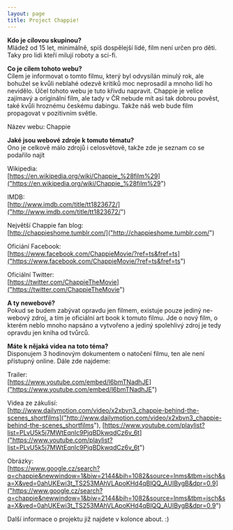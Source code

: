 ```yaml
---
layout: page
title: Project Chappie!
---
```


**Kdo je cílovou skupinou?**  
Mládež od 15 let, minimálně, spíš dospělejší lidé, film není určen pro děti. Taky pro lidi kteří milují roboty a sci-fi.
 
**Co je cílem tohoto webu?**  
Cílem je informovat o tomto filmu, který byl odvysílán minulý rok, ale bohužel se kvůli neblahé odezvě kritiků moc neprosadil a mnoho lidí ho nevidělo. Účel tohoto webu je tuto křivdu napravit. Chappie je velice zajímavý a originální film, ale tady v ČR nebude mít asi tak dobrou pověst, také kvůli hroznému českému dabingu. Takže náš web bude film propagovat v pozitivním světle. 
  
Název webu: Chappie  
  
**Jaké jsou webové zdroje k tomuto tématu?**  
Ono je celkově málo zdrojů i celosvětově, takže zde je seznam co se podařilo najít

 Wikipedia:  
[https://en.wikipedia.org/wiki/Chappie_%28film%29]("https://en.wikipedia.org/wiki/Chappie_%28film%29")

 IMDB:   
[http://www.imdb.com/title/tt1823672/]("http://www.imdb.com/title/tt1823672/")

 Největší Chappie fan blog:  
[http://chappieshome.tumblr.com/]("http://chappieshome.tumblr.com/")

 Oficiání Facebook:  
[https://www.facebook.com/ChappieMovie/?ref=ts&fref=ts]("https://www.facebook.com/ChappieMovie/?ref=ts&fref=ts")

 Oficiální Twitter:  
 [https://twitter.com/ChappieTheMovie]("https://twitter.com/ChappieTheMovie")
  
**A ty newebové?**  
Pokud se budem zabývat opravdu jen filmem, existuje pouze jediný ne-webový zdroj, a tím je oficiální art book k tomuto filmu. Jde o nový film, o kterém neblo mnoho napsáno a vytvořeno a jediný spolehlivý zdroj je tedy opravdu jen kniha od tvůrců. 
 
**Máte k nějaká videa na toto téma?**  
Disponujem 3 hodinovým dokumentem o natočení filmu, ten ale není přístupný online. Dále zde najdeme:

Trailer:  
[https://www.youtube.com/embed/l6bmTNadhJE]("https://www.youtube.com/embed/l6bmTNadhJE")

Videa ze zákulisí:  
[http://www.dailymotion.com/video/x2xbvn3_chappie-behind-the-scenes_shortfilms]("http://www.dailymotion.com/video/x2xbvn3_chappie-behind-the-scenes_shortfilms"), 
[https://www.youtube.com/playlist?list=PLvU5k5j7MWtEqnIc9PjqBDkwqdCz6v_6t]("https://www.youtube.com/playlist?list=PLvU5k5j7MWtEqnIc9PjqBDkwqdCz6v_6t")

Obrázky:  
[https://www.google.cz/search?q=chappie&newwindow=1&biw=2144&bih=1082&source=lnms&tbm=isch&sa=X&ved=0ahUKEwi3t_TS253MAhVLApoKHd4qBlQQ_AUIBygB&dpr=0.9]("https://www.google.cz/search?q=chappie&newwindow=1&biw=2144&bih=1082&source=lnms&tbm=isch&sa=X&ved=0ahUKEwi3t_TS253MAhVLApoKHd4qBlQQ_AUIBygB&dpr=0.9")


Další informace o projektu již najdete v kolonce about. :)

